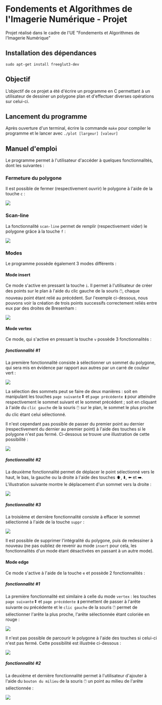 # Fondements et Algorithmes de l'Imagerie Numérique - Projet
Projet réalisé dans le cadre de l'UE "Fondements et Algorithmes de l'Imagerie Numérique"

## Installation des dépendances

    sudo apt-get install freeglut3-dev

## Objectif

L’objectif de ce projet a été d'écrire un programme en C permettant à un utilisateur de dessiner un polygone plan et d'effectuer diverses opérations sur celui-ci.

## Lancement du programme

Après ouverture d'un terminal, écrire la commande `make` pour compiler le programme et le lancer avec `./plot [largeur] [valeur]`

## Manuel d'emploi

Le programme permet à l'utilisateur d'accéder à quelques fonctionnalités, dont les suivantes :

### Fermeture du polygone

Il est possible de fermer (respectivement ouvrir) le polygone à l'aide de la touche `c` :

![](illustrations/close.gif)

### Scan-line

La fonctionnalité `scan-line` permet de remplir (respectivement vider) le polygone grâce à la touche `f` :

![](illustrations/scanline.gif)

### Modes

Le programme possède également 3 modes différents :

#### Mode insert

Ce mode s'active en pressant la touche `i`. Il permet à l'utilisateur de créer des points sur le plan à l'aide du clic gauche de la souris :computer_mouse:, chaque nouveau point étant relié au précédent. Sur l'exemple ci-dessous, nous pouvons voir la création de trois points successifs correctement reliés entre eux par des droites de Bresenham :

![](illustrations/insert.gif)

#### Mode vertex

Ce mode, qui s'active en pressant la touche `v` possède 3 fonctionnalités :

##### fonctionnalité #1

La première fonctionnalité consiste à sélectionner un sommet du polygone, qui sera mis en évidence par rapport aux autres par un carré de couleur vert :

![](illustrations/vertex.gif)

La sélection des sommets peut se faire de deux manières : soit en manipulant les touches `page suivante` :arrow_double_down: et `page précédente` :arrow_double_up: pour atteindre respectivement le sommet suivant et le sommet précédent ; soit en cliquant à l'aide du `clic gauche` de la souris :computer_mouse: sur le plan, le sommet le plus proche du clic étant celui sélectionné.

Il n'est cependant pas possible de passer du premier point au dernier (respectivement du dernier au premier point) à l'aide des touches si le polygone n'est pas fermé. Ci-dessous se trouve une illustration de cette possibilité :

![](illustrations/vertex_close.gif)

##### fonctionnalité #2

La deuxième fonctionnalité permet de déplacer le point sélectionné vers le haut, le bas, la gauche ou la droite à l'aide des touches :arrow_up:, :arrow_down:, :arrow_left: et :arrow_right:. L'illustration suivante montre le déplacement d'un sommet vers la droite :

![](illustrations/move.gif)

##### fonctionnalité #3

La troisième et dernière fonctionnalité consiste à effacer le sommet sélectionné à l'aide de la touche `suppr` :

![](illustrations/suppr.gif)

Il est possible de supprimer l'intégralité du polygone, puis de redessiner à nouveau (ne pas oubliez de revenir au mode `insert` pour cela, les fonctionnalités d'un mode étant désactivées en passant à un autre mode).

#### Mode edge

Ce mode s'active à l'aide de la touche `e` et possède 2 fonctionnalités :

##### fonctionnalité #1

La première fonctionnalité est similaire à celle du mode `vertex` : les touches `page suivante` :arrow_double_down: et `page précédente` :arrow_double_up: permettent de passer à l'arête suivante ou précédente et le `clic gauche` de la souris :computer_mouse: permet de sélectionner l'arête la plus proche, l'arête sélectionnée étant coloriée en rouge :

![](illustrations/edge.gif)

Il n'est pas possible de parcourir le polygone à l'aide des touches si celui-ci n'est pas fermé. Cette possibilité est illustrée ci-dessous :

![](illustrations/edge_close.gif)

##### fonctionnalité #2

La deuxième et dernière fonctionnalité permet à l'utilisateur d'ajouter à l'aide du `bouton du milieu` de la souris :computer_mouse: un point au milieu de l'arête sélectionnée :

![](illustrations/add.gif)
